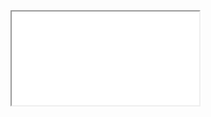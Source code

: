 <iframe src="{{ site.baseurl }}/component/{{ page.path_slug }}/example.html" title="Modal Example" border="0" id="example-iframe" class="c-iframe c-iframe--{{page.iframe_height}}"></iframe>
